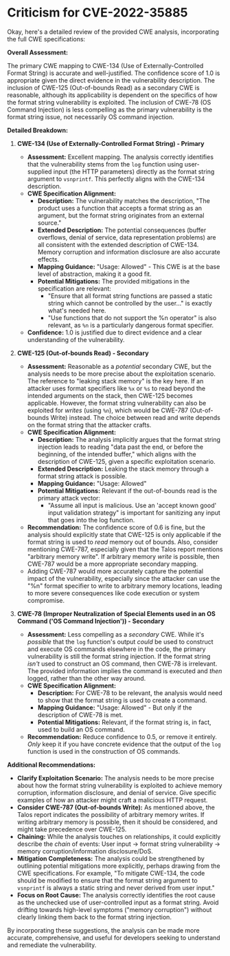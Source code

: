 # Criticism for CVE-2022-35885

Okay, here's a detailed review of the provided CWE analysis, incorporating the full CWE specifications:

**Overall Assessment:**

The primary CWE mapping to CWE-134 (Use of Externally-Controlled Format String) is accurate and well-justified. The confidence score of 1.0 is appropriate given the direct evidence in the vulnerability description. The inclusion of CWE-125 (Out-of-bounds Read) as a secondary CWE is reasonable, although its applicability is dependent on the specifics of how the format string vulnerability is exploited. The inclusion of CWE-78 (OS Command Injection) is less compelling as the primary vulnerability is the format string issue, not necessarily OS command injection.

**Detailed Breakdown:**

1.  **CWE-134 (Use of Externally-Controlled Format String) - Primary**

    *   **Assessment:** Excellent mapping. The analysis correctly identifies that the vulnerability stems from the `log` function using user-supplied input (the HTTP parameters) directly as the format string argument to `vsnprintf`. This perfectly aligns with the CWE-134 description.
    *   **CWE Specification Alignment:**
        *   **Description:** The vulnerability matches the description, "The product uses a function that accepts a format string as an argument, but the format string originates from an external source."
        *   **Extended Description:**  The potential consequences (buffer overflows, denial of service, data representation problems) are all consistent with the extended description of CWE-134. Memory corruption and information disclosure are also accurate effects.
        *   **Mapping Guidance:** "Usage: Allowed" - This CWE is at the base level of abstraction, making it a good fit.
        *   **Potential Mitigations:** The provided mitigations in the specification are relevant:
            *   "Ensure that all format string functions are passed a static string which cannot be controlled by the user..." is exactly what's needed here.
            *   "Use functions that do not support the %n operator" is also relevant, as `%n` is a particularly dangerous format specifier.
    *   **Confidence:** 1.0 is justified due to direct evidence and a clear understanding of the vulnerability.

2.  **CWE-125 (Out-of-bounds Read) - Secondary**

    *   **Assessment:**  Reasonable as a *potential* secondary CWE, but the analysis needs to be more precise about the exploitation scenario. The reference to "leaking stack memory" is the key here. If an attacker uses format specifiers like `%x` or `%s` to read beyond the intended arguments on the stack, then CWE-125 becomes applicable. However, the format string vulnerability can also be exploited for *writes* (using `%n`), which would be CWE-787 (Out-of-bounds Write) instead. The choice between read and write depends on the format string that the attacker crafts.
    *   **CWE Specification Alignment:**
        *   **Description:**  The analysis implicitly argues that the format string injection leads to reading "data past the end, or before the beginning, of the intended buffer," which aligns with the description of CWE-125, given a specific exploitation scenario.
        *   **Extended Description:** Leaking the stack memory through a format string attack is possible.
        *   **Mapping Guidance:** "Usage: Allowed"
        *   **Potential Mitigations:** Relevant if the out-of-bounds read is the primary attack vector:
            *   "Assume all input is malicious. Use an 'accept known good' input validation strategy" is important for sanitizing any input that goes into the log function.
    *   **Recommendation:** The confidence score of 0.6 is fine, but the analysis should explicitly state that CWE-125 is only applicable if the format string is used to *read* memory out of bounds.  Also, consider mentioning CWE-787, especially given that the Talos report mentions "arbitrary memory write".  If arbitrary memory *write* is possible, then CWE-787 would be a more appropriate secondary mapping.
    *   Adding CWE-787 would more accurately capture the potential impact of the vulnerability, especially since the attacker can use the "%n" format specifier to write to arbitrary memory locations, leading to more severe consequences like code execution or system compromise.

3.  **CWE-78 (Improper Neutralization of Special Elements used in an OS Command ('OS Command Injection')) - Secondary**

    *   **Assessment:**  Less compelling as a *secondary* CWE. While it's *possible* that the `log` function's output *could* be used to construct and execute OS commands elsewhere in the code, the primary vulnerability is still the format string injection.  If the format string *isn't* used to construct an OS command, then CWE-78 is irrelevant. The provided information implies the command is executed and *then* logged, rather than the other way around.
    *   **CWE Specification Alignment:**
        *   **Description:**  For CWE-78 to be relevant, the analysis would need to show that the format string is used to create a command.
        *   **Mapping Guidance:** "Usage: Allowed" - But only if the description of CWE-78 is met.
        *   **Potential Mitigations:** Relevant, if the format string is, in fact, used to build an OS command.
    *   **Recommendation:**  Reduce confidence to 0.5, or remove it entirely. *Only* keep it if you have concrete evidence that the output of the `log` function is used in the construction of OS commands.

**Additional Recommendations:**

*   **Clarify Exploitation Scenario:**  The analysis needs to be more precise about how the format string vulnerability is exploited to achieve memory corruption, information disclosure, and denial of service. Give specific examples of how an attacker might craft a malicious HTTP request.
*   **Consider CWE-787 (Out-of-bounds Write):** As mentioned above, the Talos report indicates the possibility of arbitrary memory writes. If writing arbitrary memory is possible, then it should be considered, and might take precedence over CWE-125.
*   **Chaining:**  While the analysis touches on relationships, it could explicitly describe the *chain* of events: User input -> format string vulnerability -> memory corruption/information disclosure/DoS.
*   **Mitigation Completeness:** The analysis could be strengthened by outlining potential mitigations more explicitly, perhaps drawing from the CWE specifications.  For example, "To mitigate CWE-134, the code should be modified to ensure that the format string argument to `vsnprintf` is always a static string and never derived from user input."
*    **Focus on Root Cause:** The analysis correctly identifies the root cause as the unchecked use of user-controlled input as a format string. Avoid drifting towards high-level symptoms ("memory corruption") without clearly linking them back to the format string injection.

By incorporating these suggestions, the analysis can be made more accurate, comprehensive, and useful for developers seeking to understand and remediate the vulnerability.